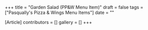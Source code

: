 +++
title = "Garden Salad (PP&W Menu Item)"
draft = false
tags = ["Pasqually's Pizza & Wings Menu Items"]
date = ""

[Article]
contributors = []
gallery = []
+++